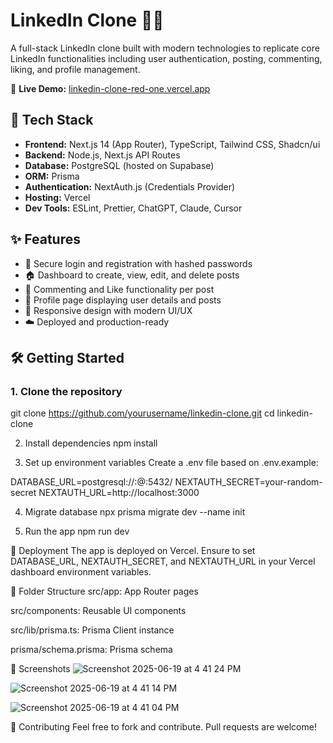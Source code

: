 # LinkedIn Clone 🧑‍💼

A full-stack LinkedIn clone built with modern technologies to replicate core LinkedIn functionalities including user authentication, posting, commenting, liking, and profile management.

🚀 **Live Demo:** [linkedin-clone-red-one.vercel.app](https://linkedin-clone-red-one.vercel.app/)

## 🔧 Tech Stack

- **Frontend:** Next.js 14 (App Router), TypeScript, Tailwind CSS, Shadcn/ui
- **Backend:** Node.js, Next.js API Routes
- **Database:** PostgreSQL (hosted on Supabase)
- **ORM:** Prisma
- **Authentication:** NextAuth.js (Credentials Provider)
- **Hosting:** Vercel
- **Dev Tools:** ESLint, Prettier, ChatGPT, Claude, Cursor

## ✨ Features

- 🔐 Secure login and registration with hashed passwords
- 🏠 Dashboard to create, view, edit, and delete posts
- 💬 Commenting and Like functionality per post
- 👤 Profile page displaying user details and posts
- 📱 Responsive design with modern UI/UX
- ☁️ Deployed and production-ready

## 🛠️ Getting Started

### 1. Clone the repository
git clone https://github.com/yourusername/linkedin-clone.git
cd linkedin-clone

2. Install dependencies
npm install

3. Set up environment variables
Create a .env file based on .env.example:

DATABASE_URL=postgresql://<username>:<password>@<host>:5432/<db>
NEXTAUTH_SECRET=your-random-secret
NEXTAUTH_URL=http://localhost:3000

4. Migrate database
npx prisma migrate dev --name init

6. Run the app
npm run dev


🚀 Deployment
The app is deployed on Vercel. Ensure to set DATABASE_URL, NEXTAUTH_SECRET, and NEXTAUTH_URL in your Vercel dashboard environment variables.

📁 Folder Structure
src/app: App Router pages

src/components: Reusable UI components

src/lib/prisma.ts: Prisma Client instance

prisma/schema.prisma: Prisma schema



📸 Screenshots
![Screenshot 2025-06-19 at 4 41 24 PM](https://github.com/user-attachments/assets/e0ea1701-8572-49d5-9c00-230cf9749d22)

![Screenshot 2025-06-19 at 4 41 14 PM](https://github.com/user-attachments/assets/48553ed3-0331-4205-9f9e-36d750f32d8b)

![Screenshot 2025-06-19 at 4 41 04 PM](https://github.com/user-attachments/assets/b92975b7-0817-4b46-a5f5-e9b05ec04950)


🙌 Contributing
Feel free to fork and contribute. Pull requests are welcome!
